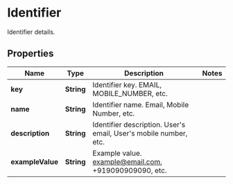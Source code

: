 

# Identifier

Identifier details.

## Properties

| Name | Type | Description | Notes |
|------------ | ------------- | ------------- | -------------|
|**key** | **String** | Identifier key. EMAIL, MOBILE_NUMBER, etc. |  |
|**name** | **String** | Identifier name. Email, Mobile Number, etc. |  |
|**description** | **String** | Identifier description. User&#39;s email, User&#39;s mobile number, etc. |  |
|**exampleValue** | **String** | Example value. example@email.com, +919090909090, etc. |  |



